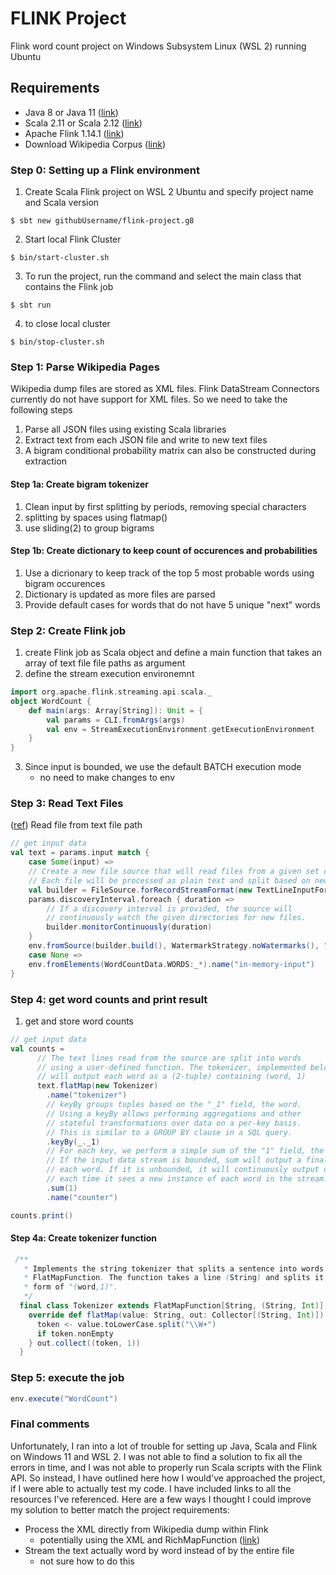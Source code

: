 # FLINK Project
Flink word count project on Windows Subsystem Linux (WSL 2) running Ubuntu

## Requirements
- Java 8 or Java 11 ([link](https://vitux.com/how-to-setup-java_home-path-in-ubuntu/))
- Scala 2.11 or Scala 2.12 ([link](https://docs.scala-lang.org/getting-started/index.html))
- Apache Flink 1.14.1 ([link](https://nightlies.apache.org/flink/flink-docs-release-1.14//docs/try-flink/local_installation//))
- Download Wikipedia Corpus ([link](https://www.kaggle.com/datasets/ltcmdrdata/plain-text-wikipedia-202011))

### Step 0: Setting up a Flink environment
1. Create Scala Flink project on WSL 2 Ubuntu and specify project name and Scala version
```Console
$ sbt new githubUsername/flink-project.g8
```
2. Start local Flink Cluster
```Console
$ bin/start-cluster.sh 
```
3. To run the project, run the command and select the main class that contains the Flink job
```Console
$ sbt run
```
4. to close local cluster
```Console
$ bin/stop-cluster.sh 
```

### Step 1: Parse Wikipedia Pages 
Wikipedia dump files are stored as XML files. Flink DataStream Connectors currently do not have support for XML files. So we need to take the following steps
1. Parse all JSON files using existing Scala libraries
2. Extract text from each JSON file and write to new text files
3. A bigram conditional probability matrix can also be constructed during extraction
#### Step 1a: Create bigram tokenizer
1. Clean input by first splitting by periods, removing special characters
2. splitting by spaces using flatmap()
3. use sliding(2) to group bigrams
#### Step 1b: Create dictionary to keep count of occurences and probabilities
1. Use a dicrionary to keep track of the top 5 most probable words using bigram occurences
2. Dictionary is updated as more files are parsed
3. Provide default cases for words that do not have 5 unique "next" words

### Step 2: Create Flink job
1. create Flink job as Scala object and define a main function that takes an array of text file file paths as argument
2. define the stream execution environemnt
```Scala
import org.apache.flink.streaming.api.scala._
object WordCount {
    def main(args: Array[String]): Unit = {
        val params = CLI.fromArgs(args)
        val env = StreamExecutionEnvironment.getExecutionEnvironment
    }
}
```
3. Since input is bounded, we use the default BATCH execution mode
    - no need to make changes to env

### Step 3: Read Text Files 
([ref](https://github.com/apache/flink/blob/master/flink-examples/flink-examples-streaming/src/main/scala/org/apache/flink/streaming/scala/examples/wordcount/WordCount.scala))
Read file from text file path 
```Scala
// get input data
val text = params.input match {
    case Some(input) =>
    // Create a new file source that will read files from a given set of directories.
    // Each file will be processed as plain text and split based on newlines.
    val builder = FileSource.forRecordStreamFormat(new TextLineInputFormat, input:_*)
    params.discoveryInterval.foreach { duration =>
        // If a discovery interval is provided, the source will
        // continuously watch the given directories for new files.
        builder.monitorContinuously(duration)
    }
    env.fromSource(builder.build(), WatermarkStrategy.noWatermarks(), "file-input")
    case None =>
    env.fromElements(WordCountData.WORDS:_*).name("in-memory-input")
}
```

### Step 4: get word counts and print result  
1. get and store word counts
```Scala
// get input data
val counts =
      // The text lines read from the source are split into words
      // using a user-defined function. The tokenizer, implemented below,
      // will output each word as a (2-tuple) containing (word, 1)
      text.flatMap(new Tokenizer)
        .name("tokenizer")
        // keyBy groups tuples based on the "_1" field, the word.
        // Using a keyBy allows performing aggregations and other
        // stateful transformations over data on a per-key basis.
        // This is similar to a GROUP BY clause in a SQL query.
        .keyBy(_._1)
        // For each key, we perform a simple sum of the "1" field, the count.
        // If the input data stream is bounded, sum will output a final count for
        // each word. If it is unbounded, it will continuously output updates
        // each time it sees a new instance of each word in the stream.
        .sum(1)
        .name("counter")

counts.print()
```
#### Step 4a: Create tokenizer function
```Scala
 /**
   * Implements the string tokenizer that splits a sentence into words as a user-defined
   * FlatMapFunction. The function takes a line (String) and splits it into multiple pairs in the
   * form of "(word,1)".
   */
  final class Tokenizer extends FlatMapFunction[String, (String, Int)] {
    override def flatMap(value: String, out: Collector[(String, Int)]): Unit = for {
      token <- value.toLowerCase.split("\\W+")
      if token.nonEmpty
    } out.collect((token, 1))
  }
```

### Step 5: execute the job

```Scala
env.execute("WordCount")
```

### Final comments
Unfortunately, I ran into a lot of trouble for setting up Java, Scala and Flink on Windows 11 and WSL 2. I was not able to find a solution to fix all the errors in time, and I was not able to properly run Scala scripts with the Flink API. So instead, I have outlined here how I would've approached the project, if I were able to actually test my code. I have included links to all the resources I've referenced. Here are a few ways I thought I could improve my solution to better match the project requirements:
- Process the XML directly from Wikipedia dump within Flink
    - potentially using the XML and RichMapFunction ([link](https://stackoverflow.com/questions/54462742/how-to-use-scala-xml-with-apache-flink))
- Stream the text actually word by word instead of by the entire file
    - not sure how to do this